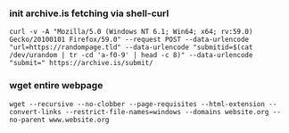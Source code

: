 ### init archive.is fetching via shell-curl

```
curl -v -A "Mozilla/5.0 (Windows NT 6.1; Win64; x64; rv:59.0) Gecko/20100101 Firefox/59.0" --request POST --data-urlencode "url=https://randompage.tld" --data-urlencode "submitid=$(cat /dev/urandom | tr -cd 'a-f0-9' | head -c 8)" --data-urlencode "submit=" https://archive.is/submit/
```

### wget entire webpage

```
wget --recursive --no-clobber --page-requisites --html-extension --convert-links --restrict-file-names=windows --domains website.org --no-parent www.website.org
```
